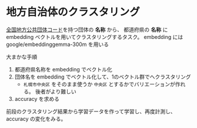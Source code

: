 # 地方自治体のクラスタリング

[全国地方公共団体コード](https://www.soumu.go.jp/denshijiti/code.html)を持つ団体の **名称** から、
都道府県の **名称** に embedding ベクトルを用いてクラスタリングするタスク。
embedding には google/embeddinggemma-300m を用いる

大まかな手順

1. 都道府県名称を embedding でベクトル化
2. 団体名を embedding でベクトル化して、1のベクトル群でへクラスタリング
    *   `札幌市中央区` をそのまま使うか `中央区` とするかでバリエーションが作れる。
        後者がより難しい
3. accuracy を求める

前段のクラスタリング結果から学習データを作って学習し、再度計測し、accuracy の変化をみる。
